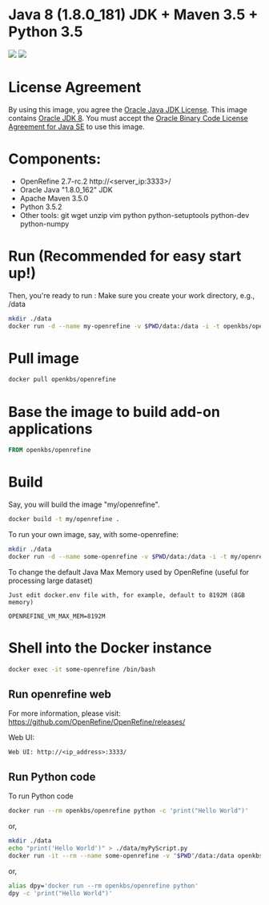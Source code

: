# Java 8 (1.8.0_181) JDK + Maven 3.5 + Python 3.5 
[![](https://images.microbadger.com/badges/image/openkbs/openrefine.svg)](https://microbadger.com/images/openkbs/openrefine "Get your own image badge on microbadger.com") [![](https://images.microbadger.com/badges/version/openkbs/openrefine.svg)](https://microbadger.com/images/openkbs/openrefine "Get your own version badge on microbadger.com")

# License Agreement
By using this image, you agree the [Oracle Java JDK License](http://www.oracle.com/technetwork/java/javase/terms/license/index.html).
This image contains [Oracle JDK 8](http://www.oracle.com/technetwork/java/javase/downloads/index.html). You must accept the [Oracle Binary Code License Agreement for Java SE](http://www.oracle.com/technetwork/java/javase/terms/license/index.html) to use this image.

# Components:
* OpenRefine 2.7-rc.2 http://<server_ip:3333>/
* Oracle Java "1.8.0_162" JDK 
* Apache Maven 3.5.0
* Python 3.5.2
* Other tools: git wget unzip vim python python-setuptools python-dev python-numpy 

# Run (Recommended for easy start up!)

Then, you're ready to run :
Make sure you create your work directory, e.g., /data

```bash
mkdir ./data
docker run -d --name my-openrefine -v $PWD/data:/data -i -t openkbs/openrefine
```

# Pull image

```bash
docker pull openkbs/openrefine
```

# Base the image to build add-on applications

```Dockerfile
FROM openkbs/openrefine
```

# Build

Say, you will build the image "my/openrefine".

```bash
docker build -t my/openrefine .
```

To run your own image, say, with some-openrefine:

```bash
mkdir ./data
docker run -d --name some-openrefine -v $PWD/data:/data -i -t my/openrefine
```

To change the default Java Max Memory used by OpenRefine (useful for processing large dataset)
```
Just edit docker.env file with, for example, default to 8192M (8GB memory)
  
OPENREFINE_VM_MAX_MEM=8192M
```
# Shell into the Docker instance
```bash
docker exec -it some-openrefine /bin/bash
```
## Run openrefine web
For more information, please visit: https://github.com/OpenRefine/OpenRefine/releases/ 

Web UI:
```http
Web UI: http://<ip_address>:3333/
```

## Run Python code
To run Python code 

```bash
docker run --rm openkbs/openrefine python -c 'print("Hello World")'
```

or,

```bash
mkdir ./data
echo "print('Hello World')" > ./data/myPyScript.py
docker run -it --rm --name some-openrefine -v "$PWD"/data:/data openkbs/openrefine python myPyScript.py
```

or,

```bash
alias dpy='docker run --rm openkbs/openrefine python'
dpy -c 'print("Hello World")'
```

